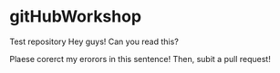 # gitHubWorkshop
Test repository
Hey guys!
Can you read this?

Plaese corerct my erorors in this sentence! Then, subit a pull request!
